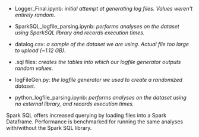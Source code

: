 - Logger_Final.ipynb: <i>initial attempt at generating log files. Values weren't entirely random.</i>

- SparkSQL_logfile_parsing.ipynb: <i>performs analyses on the dataset using SparkSQL library and records execution times.</i>

- datalog.csv: <i>a sample of the dataset we are using. Actual file too large to upload (~1.12 GB).</i>

- .sql files: <i>creates the tables into which our logfile generator outputs random values.</i>

- logFileGen.py: <i>the logfile generator we used to create a randomized dataset. </i>

- python_logfile_parsing.ipynb: <i>performs analyses on the dataset using no external library, and records execution times.</i>


Spark SQL offers increased querying by loading files into a Spark Dataframe. Performance is benchmarked for running the same analyses with/without the Spark SQL library.
